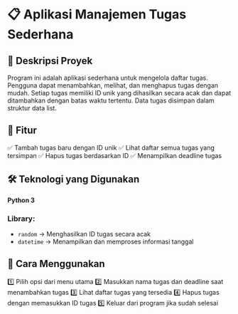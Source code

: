 
# 📋 Aplikasi Manajemen Tugas Sederhana

## 📌 Deskripsi Proyek
Program ini adalah aplikasi sederhana untuk mengelola daftar tugas. Pengguna dapat menambahkan, melihat, dan menghapus tugas dengan mudah. Setiap tugas memiliki ID unik yang dihasilkan secara acak dan dapat ditambahkan dengan batas waktu tertentu. Data tugas disimpan dalam struktur data list.

## 🚀 Fitur
✅ Tambah tugas baru dengan ID unik
✅ Lihat daftar semua tugas yang tersimpan
✅ Hapus tugas berdasarkan ID
✅ Menampilkan deadline tugas

## 🛠 Teknologi yang Digunakan
**Python 3**

### Library:
- `random` → Menghasilkan ID tugas secara acak
- `datetime` → Menampilkan dan memproses informasi tanggal

## 🎯 Cara Menggunakan
1️⃣ Pilih opsi dari menu utama
2️⃣ Masukkan nama tugas dan deadline saat menambahkan tugas
3️⃣ Lihat daftar tugas yang tersedia
4️⃣ Hapus tugas dengan memasukkan ID tugas
5️⃣ Keluar dari program jika sudah selesai

